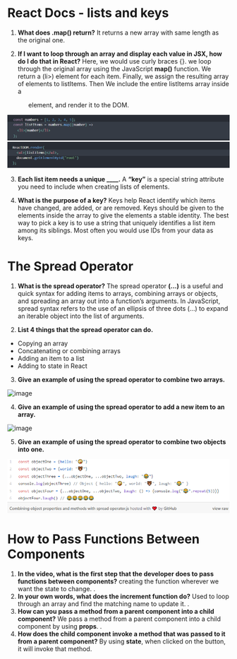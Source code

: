 # React Docs - lists and keys
1. **What does .map() return?**
It returns a new array with same length as the original one.

2. **If I want to loop through an array and display each value in JSX, how do I do that in React?**
Here, we would use curly braces {}. we loop through the original array using the JavaScript **map()** function. We return a (li>) element for each item. Finally, we assign the resulting array of elements to listItems. Then We include the entire listItems array inside a <ul> element, and render it to the DOM.

![image](images/map1.png)
![image](images/map2.png)

3. **Each list item needs a unique ____.**
A **“key”** is a special string attribute you need to include when creating lists of elements. 

4. **What is the purpose of a key?**
Keys help React identify which items have changed, are added, or are removed. Keys should be given to the elements inside the array to give the elements a stable identity. The best way to pick a key is to use a string that uniquely identifies a list item among its siblings. Most often you would use IDs from your data as keys.


# The Spread Operator
1. **What is the spread operator?**
The spread operator **(...)** is a useful and quick syntax for adding items to arrays, combining arrays or objects, and spreading an array out into a function’s arguments. In JavaScript, spread syntax refers to the use of an ellipsis of three dots (…) to expand an iterable object into the list of arguments.

2. **List 4 things that the spread operator can do.**
+ Copying an array
+ Concatenating or combining arrays
+ Adding an item to a list
+ Adding to state in React

3. **Give an example of using the spread operator to combine two arrays.**

![image](https://miro.medium.com/max/5860/1*jBu4Lc9r21u1bbmO11iyAg.png)

4. **Give an example of using the spread operator to add a new item to an array.**

![image](https://laravelnews.imgix.net/images/php-spread-operator-arrays.png?ixlib=php-3.3.0)

5. **Give an example of using the spread operator to combine two objects into one.**

![image](images/spread2.png)

# How to Pass Functions Between Components
1. **In the video, what is the first step that the developer does to pass functions between components?**
creating the function wherever we want the state to  change.
.
2. **In your own words, what does the increment function do?**
Used to loop through an array and find the matching name to update it.
.
3. **How can you pass a method from a parent component into a child component?**
We pass a method from a parent component into a child component by using **props**.
.
4. **How does the child component invoke a method that was passed to it from a parent component?**
By using **state**, when clicked on the button, it will invoke that method.
